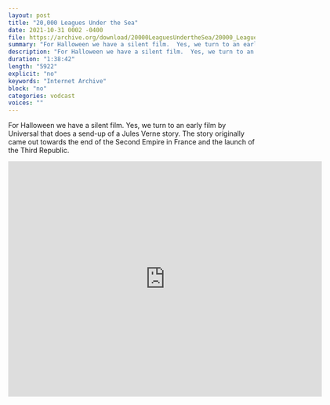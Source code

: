 ```yaml
---
layout: post
title: "20,000 Leagues Under the Sea"
date: 2021-10-31 0002 -0400
file: https://archive.org/download/20000LeaguesUndertheSea/20000_Leagues_Under_the_Sea_512kb.mp4
summary: "For Halloween we have a silent film.  Yes, we turn to an early film by Universal that does a send-up of a Jules Verne story.  The story originally came out towards the end of the Second Empire in France and the launch of the Third Republic."
description: "For Halloween we have a silent film.  Yes, we turn to an early film by Universal that does a send-up of a Jules Verne story.  The story originally came out towards the end of the Second Empire in France and the launch of the Third Republic."
duration: "1:38:42"
length: "5922"
explicit: "no" 
keywords: "Internet Archive"
block: "no" 
categories: vodcast
voices: ""
---
```


For Halloween we have a silent film.  Yes, we turn to an early film by Universal that does a send-up of a Jules Verne story.  The story originally came out towards the end of the Second Empire in France and the launch of the Third Republic.

<iframe src="https://archive.org/embed/20000LeaguesUndertheSea" width="640" height="480" frameborder="0" webkitallowfullscreen="true" mozallowfullscreen="true" allowfullscreen></iframe>